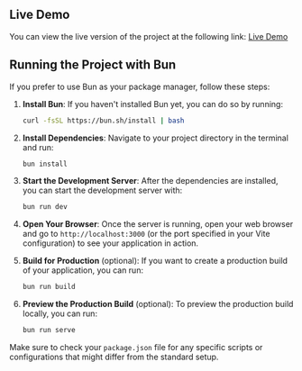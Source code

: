 ## Live Demo
You can view the live version of the project at the following link:
[Live Demo](https://front-end-coktilat-project.vercel.app)


## Running the Project with Bun

If you prefer to use Bun as your package manager, follow these steps:

1. **Install Bun**:
   If you haven't installed Bun yet, you can do so by running:
   ```bash
   curl -fsSL https://bun.sh/install | bash
   ```

2. **Install Dependencies**:
   Navigate to your project directory in the terminal and run:
   ```bash
   bun install
   ```

3. **Start the Development Server**:
   After the dependencies are installed, you can start the development server with:
   ```bash
   bun run dev
   ```

4. **Open Your Browser**:
   Once the server is running, open your web browser and go to `http://localhost:3000` (or the port specified in your Vite configuration) to see your application in action.

5. **Build for Production** (optional):
   If you want to create a production build of your application, you can run:
   ```bash
   bun run build
   ```

6. **Preview the Production Build** (optional):
   To preview the production build locally, you can run:
   ```bash
   bun run serve
   ```

Make sure to check your `package.json` file for any specific scripts or configurations that might differ from the standard setup.
